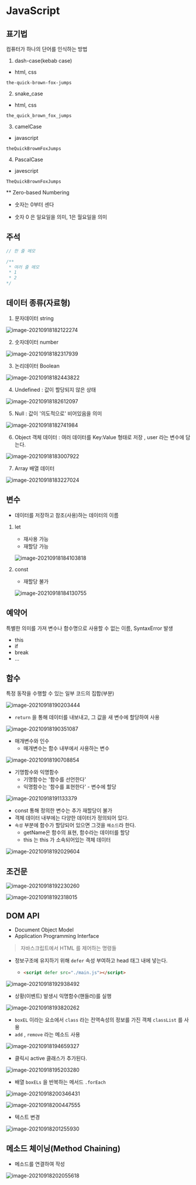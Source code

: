 # JavaScript

## 표기법

컴퓨터가 하나의 단어를 인식하는 방법

1. dash-case(kebab case)

- html, css

```
the-quick-brown-fox-jumps
```

2. snake_case

- html, css

```
the_quick_brown_fox_jumps
```

3. camelCase

- javascript

```
theQuickBrowmFoxJumps
```

4. PascalCase

- javescript

```
TheQuickBrownFoxJumps
```

** Zero-based Numbering

- 숫자는 0부터 센다

- 숫자 0 은 일요일을 의미, 1은 월요일을 의미



## 주석

```javascript
// 한 줄 메모

/**
 * 여러 줄 메모
 * 1
 * 2
*/ 
```



## 데이터 종류(자료형)

1. 문자데이터 string

![image-20210918182122274](javascript.assets/image-20210918182122274.png)

2. 숫자데이터 number

![image-20210918182317939](javascript.assets/image-20210918182317939.png)

3. 논리데이터 Boolean

![image-20210918182443822](javascript.assets/image-20210918182443822.png)

4. Undefined : 값이 할당되지 않은 상태

![image-20210918182612097](javascript.assets/image-20210918182612097.png)

5. Null : 값이 '의도적으로' 비어있음을 의미

![image-20210918182741984](javascript.assets/image-20210918182741984.png)

6. Object 객체 데이터 : 여러 데이터를 Key:Value 형태로 저장 , user 라는 변수에 담는다.

![image-20210918183007922](javascript.assets/image-20210918183007922.png)

7. Array 배열 데이터

![image-20210918183227024](javascript.assets/image-20210918183227024.png)



## 변수

- 데이터를 저장하고 참조(사용)하는 데이터의 이름

1. let

   - 재사용 가능
   - 재할당 가능

   ![image-20210918184103818](javascript.assets/image-20210918184103818.png)

2. const

   - 재할당 불가

   ![image-20210918184130755](javascript.assets/image-20210918184130755.png)



## 예약어

특별한 의미를 가져 변수나 함수명으로 사용할 수 없는 이름, SyntaxError 발생

- this
- if
- break
- ...



## 함수

특정 동작을 수행할 수 있는 일부 코드의 집합(부분)

![image-20210918190203444](javascript.assets/image-20210918190203444.png)

- `return` 을 통해 데이터를 내보내고, 그 값을 새 변수에 할당하여 사용

![image-20210918190351087](javascript.assets/image-20210918190351087.png)

- 매개변수와 인수
  - 매개변수는 함수 내부에서 사용하는 변수

![image-20210918190708854](javascript.assets/image-20210918190708854.png)

- 기명함수와 익명함수
  - 기명함수는 '함수를 선언한다'
  - 익명함수는 '함수를 표현한다' - 변수에 할당

![image-20210918191133379](javascript.assets/image-20210918191133379.png)

- const 통해 정의한 변수는 추가 재할당이 불가
- 객체 데이터 내부에는 다양한 데이터가 정의되어 있다.
- `속성` 부분에 함수가 할당되어 있으면 그것을 `메소드`라 한다.
  - getName은 함수의 표현, 함수라는 데이터를 할당
  - this 는 this 가 소속되어있는 객체 데이터

![image-20210918192029604](javascript.assets/image-20210918192029604.png)



## 조건문

![image-20210918192230260](javascript.assets/image-20210918192230260.png)

![image-20210918192318015](javascript.assets/image-20210918192318015.png)



## DOM API

- Document Object Model
- Application Programming Interface

> 자바스크립트에서 HTML 를 제어하는 명령들



- 정보구조에 유지하기 위해 `defer` 속성 부여하고 head 태그 내에 넣는다.

  - ```html
    <script defer src="./main.js"></script>
    ```

![image-20210918192938492](javascript.assets/image-20210918192938492.png)

- 상황(이벤트) 발생시 익명함수(핸들러)를 실행

![image-20210918193820262](javascript.assets/image-20210918193820262.png)

- `boxEL` 이라는 요소에서 `class`  라는 전역속성의 정보를 가진 객체 `classList` 를 사용
- `add` , `remove` 라는 메소드 사용

![image-20210918194659327](javascript.assets/image-20210918194659327.png)

- 클릭시 active 클래스가 추가된다.

![image-20210918195203280](javascript.assets/image-20210918195203280.png)

- 배열 `boxELs` 을 반복하는 메서드 `.forEach` 

![image-20210918200346431](javascript.assets/image-20210918200346431.png)

![image-20210918200447555](javascript.assets/image-20210918200447555.png)

- 텍스트 변경

![image-20210918201255930](javascript.assets/image-20210918201255930.png)



## 메소드 체이닝(Method Chaining)

- 메소드를 연결하여 작성

![image-20210918202055618](javascript.assets/image-20210918202055618.png)

